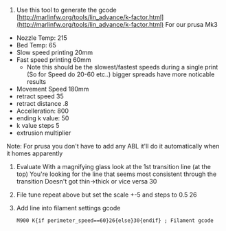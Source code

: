 
1. Use this tool to generate the gcode
  [http://marlinfw.org/tools/lin_advance/k-factor.html](http://marlinfw.org/tools/lin_advance/k-factor.html)
For our prusa Mk3

 - Nozzle Temp: 215
 - Bed Temp: 65
 - Slow speed printing 20mm
 - Fast speed printing 60mm
	 - Note this should be the slowest/fastest speeds during a single print (So for Speed do 20-60 etc..) bigger spreads have more noticable results
 - Movement Speed 180mm
 - retract speed 35
 - retract distance .8
 - Accelleration: 800
 - ending k value: 50
 - k value steps 5
 - extrusion multiplier

Note: For prusa you don't have to add any ABL it'll do it automatically when it homes apparently

1. Evaluate
  With a magnifying glass look at the 1st transition line (at the top)
  You're looking for the line that seems most consistent through the transition Doesn't got thin->thick or vice versa
30

2. File tune repeat above but set the scale  +-5 and steps to 0.5
26
3. Add line into filament settings gcode
    ```
    M900 K{if perimeter_speed==60}26{else}30{endif} ; Filament gcode
    ```
<!--stackedit_data:
eyJoaXN0b3J5IjpbMjk2MTcyNDEsMTIwNjAxNDQzOSwxNjk1Nj
QxMTYyLDIwNjk1ODE1ODUsMTEwNzc5NDIxNywxOTY3MDg3MjI2
LDEzMDkyNjA2NCwyMTQ3MzAyNDUxLDk4MDY4NjA5MCwtMjAzNT
E5Njg2XX0=
-->